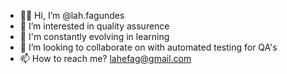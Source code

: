 - 👋🏾 Hi, I’m @lah.fagundes
- 👀 I’m interested in quality assurence
- 🌱 I'm constantly evolving in learning
- 💞️ I’m looking to collaborate on with automated testing for QA's
- 📫 How to reach me? lahefag@gmail.com

<!---
lahefag/lahefag is a ✨ special ✨ repository because its `README.md` (this file) appears on your GitHub profile.
You can click the Preview link to take a look at your changes.
--->

